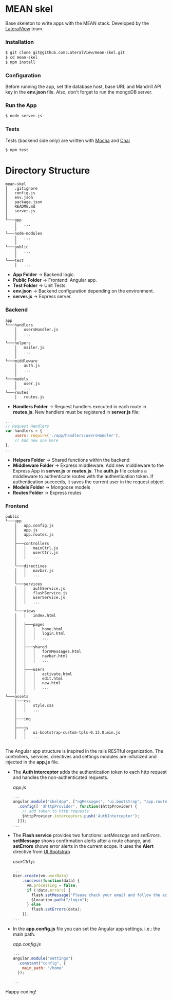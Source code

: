 # MEAN skel

Base skeleton to write apps with the MEAN stack. Developed by the [LateralView](https://lateralview.co) team.

### Installation

```sh
$ git clone git@github.com:LateralView/mean-skel.git
$ cd mean-skel
$ npm install
```

### Configuration

Before running the app, set the database host, base URL and Mandrill API key in the **env.json** file. Also, don't forget to run the mongoDB server.

### Run the App

```sh
$ node server.js
```

### Tests

Tests (backend side only) are written with [Mocha](http://mochajs.org/) and [Chai](http://chaijs.com/)

```sh
$ npm test
```

# Directory Structure

```
mean-skel
│   .gitignore
│   config.js
│   env.json
│   package.json
│   README.md
│   server.js
│
└───app 
    │   ...
    │
└───node-modules
    │   ...
    │
└───public
    │   ...
    │
└───test
    │   ...
```

* **App Folder** -> Backend logic.
* **Public Folder** -> Frontend: Angular app.
* **Test Folder** -> Unit Tests.
* **env.json** -> Backend configuration depending on the environment.
* **server.js** -> Express server.

### Backend

```
app
└───handlers
    │   usersHandler.js
    │   ...
    │
└───helpers
    │   mailer.js
    │   ...
    │
└───middleware
    │   auth.js
    │   ...
    │
└───models
    │   user.js
    │   ...
└───routes
    │   routes.js
```

* **Handlers Folder** -> Request handlers executed in each route in **routes.js**. New handlers must be registered in **server.js** file:

```javascript
...
// Request Handlers
var handlers = {
    users: require('./app/handlers/usersHandler'),
    // Add new one here
};
...
```

* **Helpers Folder** -> Shared functions within the backend
* **Middleware Folder** -> Express middleware. Add new middleware to the Express App in **server.js** or **routes.js**. The **auth.js** file cotains a middleware to authenticate routes with the authentication token. If authentication succeeds, it saves the current user in the request object
* **Models Folder** -> Mongoose models
* **Routes Folder** -> Express routes
 
### Frontend

```
public
└───app
    │   app.config.js
    │   app.js
    │   app.routes.js    
    │
    ├───controllers
    │   │   mainCtrl.js
    │   │   userCtrl.js
    │   │   ...
    │
    └───directives
    │   │   navbar.js
    │   │   ...
    │
    └───services
    │   │   authService.js
    │   │   flashService.js
    │   │   userService.js
    │   │   ...
    │
    └───views
    │   │   index.html
    │
    │   ├───pages
    │   │   │   home.html
    │   │   │   login.html
    │   │   │   ...
    │   │
    │   ├───shared
    │   │   │   formMessages.html
    │   │   │   navbar.html
    │   │   │   ...
    │   │
    │   ├───users
    │   │   │   activate.html
    │   │   │   edit.html
    │   │   │   new.html
    │   │   │   ...
    │   │
└───assets
    │───css
    │   │   style.css
    │   │   ...
    │
    ├───img
    │
    ├───js
    │   │   ui-bootstrap-custom-tpls-0.13.0.min.js
    │   │   ...
    
```

The Angular app structure is inspired in the rails RESTful organization. The controllers, services, directives and settings modules are initialized and injected in the **app.js** file.

* The **Auth interceptor** adds the authentication token to each http request and handles the non-authenticated requests.

    *app.js*
    ```javascript
    ...
    angular.module("skelApp", ["ngMessages", "ui.bootstrap", "app.routes", "controllers", "services", "directives", "settings"])
      .config([ '$httpProvider', function($httpProvider) {
        // add token to http requests
        $httpProvider.interceptors.push('AuthInterceptor');
      }]);
	...
    ```
* The **Flash service** provides two functions: *setMessage* and *setErrors*. **setMessage** shows confirmation alerts after a route change, and **setErrors** shows error alerts in the current scope. It uses the **Alert** directive from [UI Bootstrap](https://angular-ui.github.io/bootstrap/)
 
    *userCtrl.js*
    ```javascript
    ...
    User.create(vm.userData)
        .success(function(data) {
          vm.processing = false;
          if (!data.errors) {
            flash.setMessage("Please check your email and follow the activation instructions.");
            $location.path("/login");
          } else
            flash.setErrors(data);
        });
	...
    ```
* In the **app.config.js** file you can set the Angular app settings. i.e.: the main path.
 
    *app.config.js*
    ```javascript
    ...
    angular.module("settings")
      .constant("config", {
        main_path: "/home"
      });

	...
    ```
    

Happy coding!
